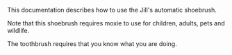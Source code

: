 This documentation describes how to use the Jill's automatic shoebrush.

Note that this shoebrush requires moxie to use for children, adults, pets and wildlife.

The toothbrush requires that you know what you are doing. 